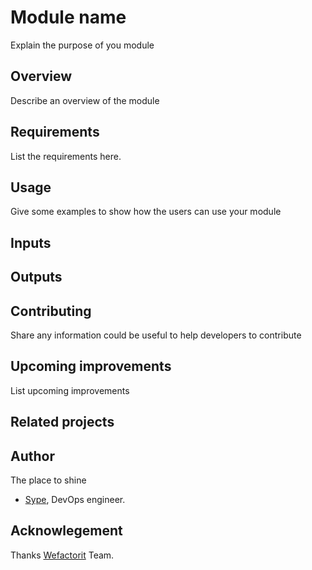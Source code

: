 # Module name

Explain the purpose of you module

## Overview

Describe an overview of the module

## Requirements

List the requirements here.

## Usage

Give some examples to show how the users can use your module

## Inputs

## Outputs

## Contributing

Share any information could be useful to help developers to contribute

## Upcoming improvements

List upcoming improvements

## Related projects

## Author

The place to shine
- [Sype](https://github.com/sype), DevOps engineer.

## Acknowlegement

Thanks [Wefactorit](https://www.wefactorit.com) Team.